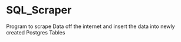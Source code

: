 # SQL_Scraper
Program to scrape Data off the internet and insert the data into newly created Postgres Tables
